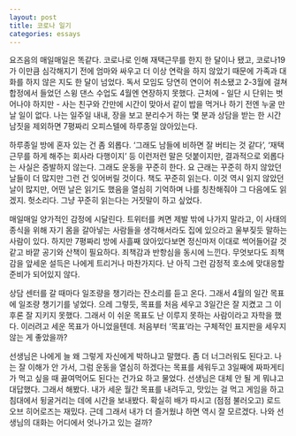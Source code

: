 ```yaml
---
layout: post
title: 코로나 일기
categories: essays
---
```


요즈음의 매일매일은 똑같다. 코로나로 인해 재택근무를 한지 한 달이나 됐고, 코로나19가 이만큼 심각해지기 전에 엄마와 싸우고 더 이상 연락을 하지 않았기 때문에 가족과 대화를 하지 않은 지도 한 달이 넘었다. 독서 모임도 당연히 연이어 취소됐고 2-3월에 걸쳐 합정에서 들었던 스윙 댄스 수업도 4월엔 연장하지 못했다. 근처에 - 일단 시 단위는 벗어나야 하지만 - 사는 친구와 간만에 시간이 맞아서 같이 밥을 먹거나 하기 전엔 누굴 만날 일이 없다. 나는 일주일 내내, 장을 보고 분리수거 하는 몇 분과 상담을 받는 한 시간 남짓을 제외하면 7평짜리 오피스텔에 하루종일 앉아있는다.

하루종일 방에 혼자 있는 건 좀 외롭다. ‘그래도 남들에 비하면 잘 버티는 것 같다’, ‘재택근무를 하게 해주는 회사라 다행이지’ 등 이런저런 말은 덧붙이지만, 결과적으로 외롭다는 사실은 증발하지 않는다. 그래도 운동을 꾸준히 한다. 요 근래는 꾸준히 하지 않았던 날들이 더 많지만 그런 건 잊어버릴 것이다. 책도 꾸준히 읽는다. 이것 역시 읽지 않았던 날이 많지만, 어떤 날은 읽기도 했음을 열심히 기억하며 나를 칭찬해줘야 그 다음에도 읽겠지. 헛소리다. 그냥 꾸준히 읽는다는 거짓말이 하고 싶었다.

매일매일 양가적인 감정에 시달린다. 트위터를 켜면 제발 밖에 나가지 말라고, 이 사태의 종식을 위해 자기 몸을 갈아넣는 사람들을 생각해서라도 집에 있으라고 울부짖듯 말하는 사람이 있다. 하지만 7평짜리 방에 사흘째 앉아있다보면 정신마저 이대로 썩어들어갈 것 같고 바깥 공기와 산책이 필요하다. 죄책감과 반항심을 동시에 느낀다. 무엇보다도 죄책감을 앞세운 설득은 나에게 트리거나 마찬가지다. 난 아직 그런 감정적 호소에 맞대응할 준비가 되어있지 않다.

상담 센터를 갈 때마다 일조량을 챙기라는 잔소리를 듣고 온다. 그래서 4월의 일간 목표에 일조량 챙기기를 넣었다. 으레 그렇듯, 목표를 처음 세우고 3일간은 잘 지켰고 그 이후론 잘 지키지 못했다. 그래서 이 쉬운 목표도 난 이루지 못하는 사람이라고 자학을 했다. 이러려고 세운 목표가 아니었을텐데. 처음부터 ‘목표’라는 구체적인 표지판을 세우지 않는 게 좋았을까?

선생님은 나에게 늘 왜 그렇게 자신에게 박하냐고 말했다. 좀 더 너그러워도 된다고. 나는 잘 이해가 안 가서, 그럼 운동을 열심히 하겠다는 목표를 세워두고 3일째에 짜파게티가 먹고 싶을 때 끓여먹어도 된다는 건가요 하고 물었다. 선생님은 대체 안 될 게 뭐냐고 대답했다. 그래서 해봤다. 내가 세운 월간 목표를 내려두고, 맛있는 걸 먹고 게임을 하고 침대에서 뒹굴거리는 데에 시간을 보내봤다. 확실히 배가 따시고 (점점 불러오고) 로드 오브 히어로즈는 재밌다. 근데 그래서 내가 더 즐거웠냐 하면 역시 잘 모르겠다. 나와 선생님의 대화는 어디에서 엇나가고 있는 걸까?